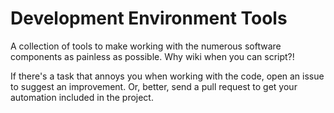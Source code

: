 Development Environment Tools
=========

A collection of tools to make working with the numerous software components as painless as possible. Why wiki when you can script?!

If there's a task that annoys you when working with the code, open an issue to suggest an improvement. Or, better, send a pull request to get your automation included in the project.
